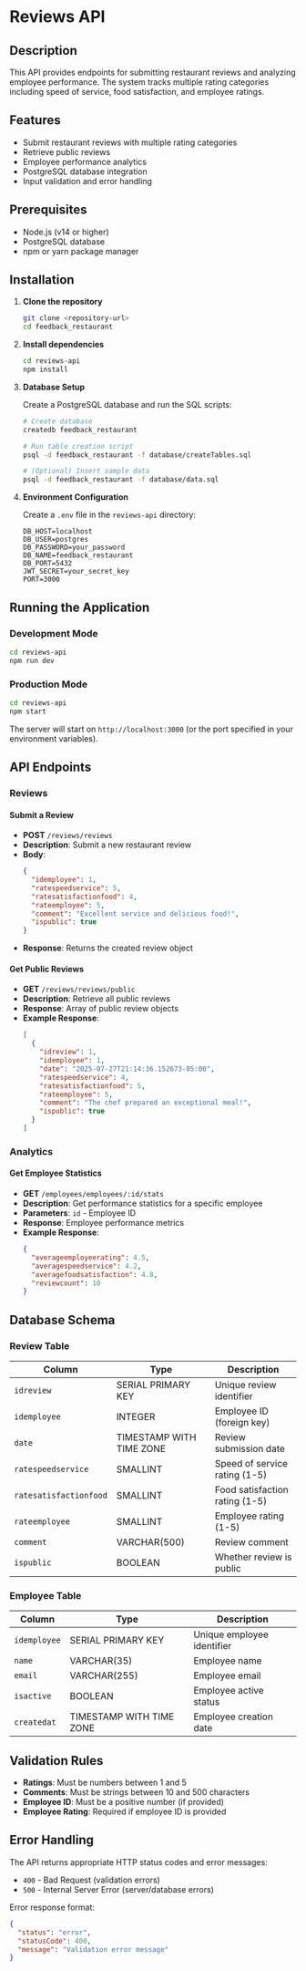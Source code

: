 # Reviews API

## Description

This API provides endpoints for submitting restaurant reviews and analyzing employee performance. The system tracks multiple rating categories including speed of service, food satisfaction, and employee ratings.

## Features

- Submit restaurant reviews with multiple rating categories
- Retrieve public reviews
- Employee performance analytics
- PostgreSQL database integration
- Input validation and error handling

## Prerequisites

- Node.js (v14 or higher)
- PostgreSQL database
- npm or yarn package manager

## Installation

1. **Clone the repository**

   ```bash
   git clone <repository-url>
   cd feedback_restaurant
   ```

2. **Install dependencies**

   ```bash
   cd reviews-api
   npm install
   ```

3. **Database Setup**

   Create a PostgreSQL database and run the SQL scripts:

   ```bash
   # Create database
   createdb feedback_restaurant

   # Run table creation script
   psql -d feedback_restaurant -f database/createTables.sql

   # (Optional) Insert sample data
   psql -d feedback_restaurant -f database/data.sql
   ```

4. **Environment Configuration**

   Create a `.env` file in the `reviews-api` directory:

   ```env
   DB_HOST=localhost
   DB_USER=postgres
   DB_PASSWORD=your_password
   DB_NAME=feedback_restaurant
   DB_PORT=5432
   JWT_SECRET=your_secret_key
   PORT=3000
   ```

## Running the Application

### Development Mode

```bash
cd reviews-api
npm run dev
```

### Production Mode

```bash
cd reviews-api
npm start
```

The server will start on `http://localhost:3000` (or the port specified in your environment variables).

## API Endpoints

### Reviews

#### Submit a Review

- **POST** `/reviews/reviews`
- **Description**: Submit a new restaurant review
- **Body**:
  ```json
  {
    "idemployee": 1,
    "ratespeedservice": 5,
    "ratesatisfactionfood": 4,
    "rateemployee": 5,
    "comment": "Excellent service and delicious food!",
    "ispublic": true
  }
  ```
- **Response**: Returns the created review object

#### Get Public Reviews

- **GET** `/reviews/reviews/public`
- **Description**: Retrieve all public reviews
- **Response**: Array of public review objects
- **Example Response**:
  ```json
  [
    {
      "idreview": 1,
      "idemployee": 1,
      "date": "2025-07-27T21:14:36.152673-05:00",
      "ratespeedservice": 4,
      "ratesatisfactionfood": 5,
      "rateemployee": 5,
      "comment": "The chef prepared an exceptional meal!",
      "ispublic": true
    }
  ]
  ```

### Analytics

#### Get Employee Statistics

- **GET** `/employees/employees/:id/stats`
- **Description**: Get performance statistics for a specific employee
- **Parameters**: `id` - Employee ID
- **Response**: Employee performance metrics
- **Example Response**:
  ```json
  {
    "averageemployeerating": 4.5,
    "averagespeedservice": 4.2,
    "averagefoodsatisfaction": 4.8,
    "reviewcount": 10
  }
  ```

## Database Schema

### Review Table

| Column                 | Type                     | Description                    |
| ---------------------- | ------------------------ | ------------------------------ |
| `idreview`             | SERIAL PRIMARY KEY       | Unique review identifier       |
| `idemployee`           | INTEGER                  | Employee ID (foreign key)      |
| `date`                 | TIMESTAMP WITH TIME ZONE | Review submission date         |
| `ratespeedservice`     | SMALLINT                 | Speed of service rating (1-5)  |
| `ratesatisfactionfood` | SMALLINT                 | Food satisfaction rating (1-5) |
| `rateemployee`         | SMALLINT                 | Employee rating (1-5)          |
| `comment`              | VARCHAR(500)             | Review comment                 |
| `ispublic`             | BOOLEAN                  | Whether review is public       |

### Employee Table

| Column       | Type                     | Description                |
| ------------ | ------------------------ | -------------------------- |
| `idemployee` | SERIAL PRIMARY KEY       | Unique employee identifier |
| `name`       | VARCHAR(35)              | Employee name              |
| `email`      | VARCHAR(255)             | Employee email             |
| `isactive`   | BOOLEAN                  | Employee active status     |
| `createdat`  | TIMESTAMP WITH TIME ZONE | Employee creation date     |

## Validation Rules

- **Ratings**: Must be numbers between 1 and 5
- **Comments**: Must be strings between 10 and 500 characters
- **Employee ID**: Must be a positive number (if provided)
- **Employee Rating**: Required if employee ID is provided

## Error Handling

The API returns appropriate HTTP status codes and error messages:

- `400` - Bad Request (validation errors)
- `500` - Internal Server Error (server/database errors)

Error response format:

```json
{
  "status": "error",
  "statusCode": 400,
  "message": "Validation error message"
}
```
